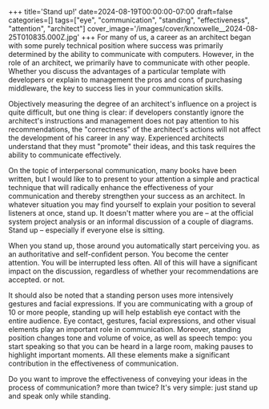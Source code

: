 +++
title='Stand up!'
date=2024-08-19T00:00:00-07:00
draft=false
categories=[]
tags=["eye", "communication", "standing", "effectiveness", "attention", "architect"]
cover_image='/images/cover/knoxwelle__2024-08-25T010835.000Z.jpg'
+++
For many of us, a career as an architect began with some purely technical position where success was primarily determined by the ability to communicate with computers. However, in the role of an architect, we primarily have to communicate with other people. Whether you discuss the advantages of a particular template with developers or explain to management the pros and cons of purchasing middleware, the key to success lies in your communication skills.

Objectively measuring the degree of an architect's influence on a project is quite difficult, but one thing is clear: if developers constantly ignore the architect's instructions and management does not pay attention to his recommendations, the "correctness" of the architect's actions will not affect the development of his career in any way. Experienced architects understand that they must "promote" their ideas, and this task requires the ability to communicate effectively.

On the topic of interpersonal communication, many books have been written, but I would like to
to present to your attention a simple and practical technique that
will radically enhance the effectiveness of your communication and thereby strengthen your success as an architect. In whatever situation you may find yourself
to explain your position to several listeners at once, stand up. It doesn't matter where you are – at the official system project analysis
or an informal discussion of a couple of diagrams. Stand up – especially if
everyone else is sitting.

When you stand up, those around you automatically start perceiving you.
as an authoritative and self-confident person. You become the center
attention. You will be interrupted less often. All of this will have a significant impact on the discussion, regardless of whether your recommendations are accepted.
or not.

It should also be noted that a standing person uses more intensively
gestures and facial expressions. If you are communicating with a group of 10 or more people, standing up will help establish eye contact with the entire audience.
Eye contact, gestures, facial expressions, and other visual elements play an important role in communication. Moreover, standing position changes
tone and volume of voice, as well as speech tempo: you start speaking
so that you can be heard in a large room, making pauses to highlight important moments. All these elements make a significant contribution
in the effectiveness of communication.

Do you want to improve the effectiveness of conveying your ideas in the process of communication?
more than twice? It's very simple: just stand up and speak only while standing.